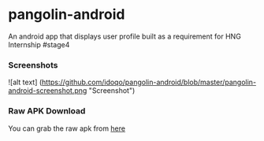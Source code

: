 # pangolin-android
An android app that displays user profile built as a requirement for HNG Internship #stage4

### Screenshots
![alt text] (https://github.com/idoqo/pangolin-android/blob/master/pangolin-android-screenshot.png "Screenshot")

### Raw APK Download
You can grab the raw apk from [here](https://github.com/idoqo/pangolin-android/blob/master/pangolin-android.apk)
